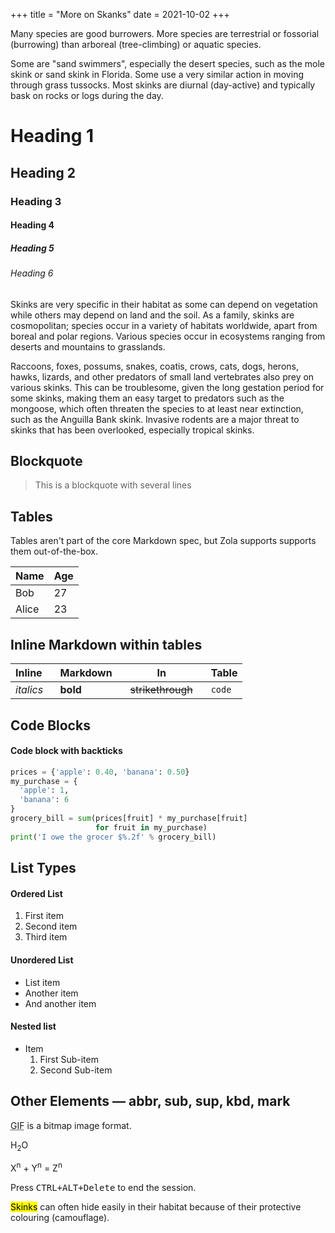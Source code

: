+++
title = "More on Skanks"
date = 2021-10-02
+++

Many species are good burrowers. More species are terrestrial or fossorial (burrowing) than arboreal (tree-climbing) or aquatic species.

<!-- more -->

Some are "sand swimmers", especially the desert species, such as the mole skink or sand skink in Florida. Some use a very similar action in moving through grass tussocks. Most skinks are diurnal (day-active) and typically bask on rocks or logs during the day.

# Heading 1

## Heading 2

### Heading 3

#### Heading 4

##### Heading 5

###### Heading 6

Skinks are very specific in their habitat as some can depend on vegetation while others may depend on land and the soil. As a family, skinks are cosmopolitan; species occur in a variety of habitats worldwide, apart from boreal and polar regions. Various species occur in ecosystems ranging from deserts and mountains to grasslands.

Raccoons, foxes, possums, snakes, coatis, crows, cats, dogs, herons, hawks, lizards, and other predators of small land vertebrates also prey on various skinks. This can be troublesome, given the long gestation period for some skinks, making them an easy target to predators such as the mongoose, which often threaten the species to at least near extinction, such as the Anguilla Bank skink. Invasive rodents are a major threat to skinks that has been overlooked, especially tropical skinks.


## Blockquote

> This is a blockquote
> with several lines

## Tables

Tables aren't part of the core Markdown spec, but Zola supports supports them out-of-the-box.

   Name | Age
--------|------
    Bob | 27
  Alice | 23

## Inline Markdown within tables

| Inline&nbsp;&nbsp;&nbsp;     | Markdown&nbsp;&nbsp;&nbsp;  | In&nbsp;&nbsp;&nbsp;                | Table      |
| ---------- | --------- | ----------------- | ---------- |
| *italics*  | **bold**  | ~~strikethrough~~&nbsp;&nbsp;&nbsp; | `code`     |

## Code Blocks

#### Code block with backticks

```python
prices = {'apple': 0.40, 'banana': 0.50}
my_purchase = {
  'apple': 1,
  'banana': 6
}
grocery_bill = sum(prices[fruit] * my_purchase[fruit]
                   for fruit in my_purchase)
print('I owe the grocer $%.2f' % grocery_bill)
```

## List Types

#### Ordered List

1. First item
2. Second item
3. Third item

#### Unordered List

* List item
* Another item
* And another item

#### Nested list

* Item
    1. First Sub-item
    2. Second Sub-item

## Other Elements — abbr, sub, sup, kbd, mark

<abbr title="Graphics Interchange Format">GIF</abbr> is a bitmap image format.

H<sub>2</sub>O

X<sup>n</sup> + Y<sup>n</sup> = Z<sup>n</sup>

Press <kbd><kbd>CTRL</kbd>+<kbd>ALT</kbd>+<kbd>Delete</kbd></kbd> to end the session.

<mark>Skinks</mark> can often hide easily in their habitat because of their protective colouring (camouflage).
